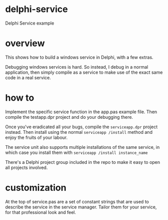 # delphi-service
Delphi Service example

# overview

This shows how to build a windows service in Delphi, with a few extras.

Debugging windows services is hard.  So instead, I debug in a normal application, then simply compile as a service to make
use of the exact same code in a real service.

# how to

Implement the specific service function in the app.pas example file.  Then compile the testapp.dpr project and do your debugging there.

Once you've eradicated all your bugs, compile the `serviceapp.dpr` project instead.  Then install using the normal `serviceapp /install` method and
enjoy the fruits of your labour.

The service unit also supports multiple installations of the same service, in which case you install them with `serviceapp /install instance_name`

There's a Delphi project group included in the repo to make it easy to open all projects involved.

# customization

At the top of service.pas are a set of constant strings that are used to describe the service in the service manager.  Tailor them for your service, for that professional look and feel.
